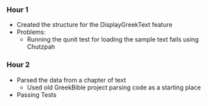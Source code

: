 ﻿### Hour 1

- Created the structure for the DisplayGreekText feature
- Problems:
	- Running the qunit test for loading the sample text fails using Chutzpah

### Hour 2

- Parsed the data from a chapter of text
	- Used old GreekBible project parsing code as a starting place
- Passing Tests
